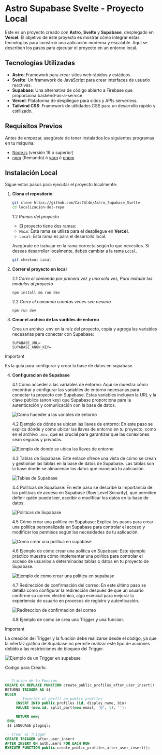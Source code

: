 # Astro Supabase Svelte - Proyecto Local

Este es un proyecto creado con **Astro**, **Svelte** y **Supabase**, desplegado en **Vercel**. El objetivo de este proyecto es mostrar cómo integrar estas tecnologías para construir una aplicación moderna y escalable. Aquí se describen los pasos para ejecutar el proyecto en un entorno local.

## Tecnologías Utilizadas

- **Astro**: Framework para crear sitios web rápidos y estáticos.
- **Svelte**: Un framework de JavaScript para crear interfaces de usuario reactivas.
- **Supabase**: Una alternativa de código abierto a Firebase que proporciona backend-as-a-service.
- **Vercel**: Plataforma de despliegue para sitios y APIs serverless.
- **Tailwind CSS**: Framework de utilidades CSS para un desarrollo rápido y estilizado.

## Requisitos Previos

Antes de empezar, asegúrate de tener instalados los siguientes programas en tu máquina:

- [Node.js](https://nodejs.org/) (versión 16 o superior)
- [npm](https://www.npmjs.com/) (Remando) ó [yarn](https://yarnpkg.com/) ó [pnpm](https://pnpm.io/es/)

## Instalación Local

Sigue estos pasos para ejecutar el proyecto localmente:

1. **Clona el repositorio**:

   ```bash
   git clone https://github.com/Cas74l4n/Astro_Supabase_Svelte
   cd localizacion-del-repo
   ```
   
   1.2 *Ramas del proyecto*
    - El proyecto tiene dos ramas:
     - `Main`: Esta rama se utiliza para el despliegue en **Vercel**.
     - `Local`: Esta rama es para el desarrollo local.

   Asegúrate de trabajar en la rama correcta según lo que necesites. Si deseas desarrollar localmente, debes cambiar a la rama `Local`.

   ```bash
   git checkout Local
   ```

2. **Correr el proyecto en local**

   2.1 *Corre el comando por primera vez y una sola ves, Para instalar los modulos al proyecto*
   ```node
   npm install && run dev
   ```
   2.2 *Corre el comando cuantas veces sea nesario*
   ```node
   npm run dev
   ```
3. **Crear el archivo de  las varibles de entorno**

   Crea un archivo .env en la raíz del proyecto, copia y agrega las variables necesarias para conectar con Supabase:
   ```env
   SUPABASE_URL=
   SUPABASE_ANON_KEY=
   ```
   
> [!IMPORTANT]
> Es la guia para configurar y crear la base de datos en supabase.

4. **Configuracion de Supabase**

   4.1  Cómo acceder a las variables de entorno: Aquí se muestra cómo encontrar y configurar las variables de entorno necesarias para conectar tu proyecto con Supabase. Estas variables incluyen la URL y la clave pública (anon key) que Supabase proporciona para la autenticación y comunicación con la base de datos.

   ![Como haceder a las varibles de entorno](/assets/Paso01_supabase.webp "Como haceder a las varibles de entorno.")
   
   4.2  Ejemplo de dónde se ubican las llaves de entorno: En este paso se explica dónde y cómo ubicar las llaves de entorno en tu proyecto, como en el archivo ```.env```, que es crucial para garantizar que las conexiones sean seguras y privadas.

   ![Ejemplo de donde se ubica las llaves de entorno](/assets/Paso02_supabase.webp "Ejemplo de donde se ubica las llaves de entorno.")

   4.3  Tablas de Supabase: Este enlace ofrece una vista de cómo se crean y gestionan las tablas en la base de datos de Supabase. Las tablas son la base donde se almacenan los datos que manejará tu aplicación.

   ![Tablas de Supabase](/assets/paso1_supabase.webp "Tablas de Supabase.")
   
   4.4 Políticas de Supabase: En este paso se describe la importancia de las políticas de acceso en Supabase (Row Level Security), que permiten definir quién puede leer, escribir o modificar los datos en tu base de datos.

   ![Politicas de Supabase](/assets/Paso2_supabase.webp "Politicas de Supabase.")

   4.5  Cómo crear una política en Supabase: Explica los pasos para crear una política personalizada en Supabase para controlar el acceso y modificar los permisos según las necesidades de tu aplicación.

   ![Como crear una politica en supabase](/assets/Paso3_supabase.webp "Como crear una politica en supabase.")
   
   4.6  Ejemplo de cómo crear una política en Supabase: Este ejemplo práctico muestra cómo implementar una política para controlar el acceso de usuarios a determinadas tablas o datos en tu proyecto de Supabase.

   ![Ejemplo de como crear una politica en supabase](/assets/Paso4_supabase.webp "Ejemplo de como crear una politica en supabase.")
   
   4.7  Redirección de confirmación del correo: En este último paso se detalla cómo configurar la redirección después de que un usuario confirme su correo electrónico, algo esencial para mejorar la experiencia de usuario en procesos de registro y autenticación.

   ![Redireccion de confirmacion del correo](/assets/Paso5_supabase.webp "Redireccion de confirmacion del correo.")
   
   4.8  Ejemplo de como se crea una Trigger y una funcion.
   
> [!IMPORTANT]
> La creación del Trigger y la función debe realizarse desde el código, ya que la interfaz gráfica de Supabase no permite realizar este tipo de acciones debido a las restricciones de bloqueo del Trigger.
   
   ![Ejemplo de un Trigger en supabase](/assets/Paso6_Supabase.webp "Ejemplo de un Trigger en supabase")
   
   Codigo para Crearlo.
   ```sql

   -- Cracion de la Funcion
   CREATE OR REPLACE FUNCTION create_public_profiles_after_user_insert() 
   RETURNS TRIGGER AS $$
   BEGIN
        -- Insertar el perfil en public.profiles
        INSERT INTO public.profiles (id, display_name, bio)
        VALUES (new.id, split_part(new.email, '@', 1), '');

        RETURN new;
    END;
    $$ LANGUAGE plpgsql;

   -- Crear el Trigger
   CREATE TRIGGER after_user_insert
   AFTER INSERT ON auth.users FOR EACH ROW
   EXECUTE FUNCTION public.create_public_profiles_after_user_insert();

   ```
